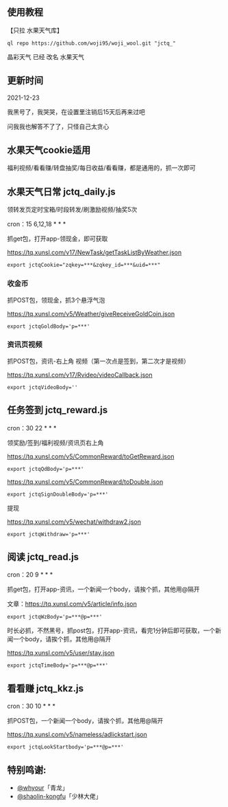 ## 使用教程

【只拉 水果天气库】

    ql repo https://github.com/woji95/woji_wool.git "jctq_"

晶彩天气 已经 改名 水果天气


## 更新时间

2021-12-23

我黑号了，我哭哭，在设置里注销后15天后再来过吧

问我我也解答不了了，只怪自己太贪心




## 水果天气cookie适用

福利视频/看看赚/转盘抽奖/每日收益/看看赚，都是通用的，抓一次即可









## 水果天气日常 jctq_daily.js

领转发页定时宝箱/时段转发/刷激励视频/抽奖5次


cron：15 6,12,18 * * *

抓get包，打开app-领现金，即可获取

https://tq.xunsl.com/v17/NewTask/getTaskListByWeather.json

    export jctqCookie="zqkey=***&zqkey_id=***&uid=***"




### 收金币

抓POST包，领现金，抓3个悬浮气泡

https://tq.xunsl.com/v5/Weather/giveReceiveGoldCoin.json

    export jctqGoldBody='p=***'



### 资讯页视频

抓POST包，资讯-右上角 视频（第一次点是签到，第二次才是视频）

https://tq.xunsl.com/v17/Rvideo/videoCallback.json

    export jctqVideoBody=''







## 任务签到 jctq_reward.js

cron：30 22 * * *

领奖励/签到/福利视频/资讯页右上角

https://tq.xunsl.com/v5/CommonReward/toGetReward.json

    export jctqQdBody='p=***'

https://tq.xunsl.com/v5/CommonReward/toDouble.json

    export jctqSignDoubleBody='p=***'



提现

https://tq.xunsl.com/v5/wechat/withdraw2.json

    export jctqWithdraw='p=***'



## 阅读 jctq_read.js


cron：20 9 * * *

抓get包，打开app-资讯，一个新闻一个body，请挨个抓，其他用@隔开

文章：https://tq.xunsl.com/v5/article/info.json

    export jctqWzBody='p=***@p=***'


时长必抓，不然黑号，抓post包，打开app-资讯，看完1分钟后即可获取，一个新闻一个body，请挨个抓，其他用@隔开

https://tq.xunsl.com/v5/user/stay.json

    export jctqTimeBody='p=***@p=***'




## 看看赚 jctq_kkz.js


cron：30 10 * * *


抓POST包，一个新闻一个body，请挨个抓，其他用@隔开

https://tq.xunsl.com/v5/nameless/adlickstart.json

    export jctqLookStartbody='p=***@p=***'






## 特别鸣谢:

* [@whyour](https://github.com/whyour/qinglong)「青龙」
* [@shaolin-kongfu](https://github.com/shaolin-kongfu/js_scripts/)「少林大佬」
